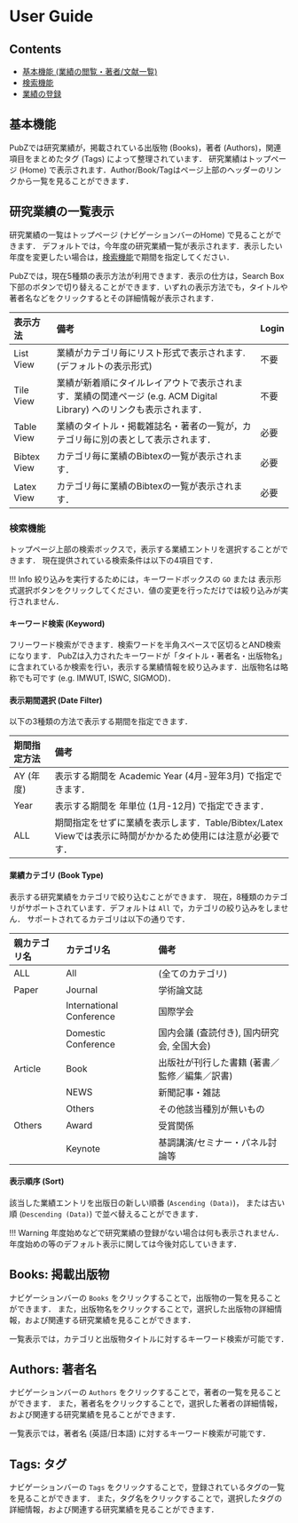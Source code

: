 # User Guide

## Contents
+ [基本機能 (業績の閲覧・著者/文献一覧)](#基本機能)
+ [検索機能](#Search)
+ [業績の登録](./editor_guide.md)

## 基本機能
PubZでは研究業績が，掲載されている出版物 (Books)，著者 (Authors)，関連項目をまとめたタグ (Tags) によって整理されています．
研究業績はトップページ (Home) で表示されます．Author/Book/Tagはページ上部のヘッダーのリンクから一覧を見ることができます．


## 研究業績の一覧表示
研究業績の一覧はトップページ (ナビゲーションバーのHome) で見ることができます．
デフォルトでは，今年度の研究業績一覧が表示されます．表示したい年度を変更したい場合は，[検索機能](#検索機能)で期間を指定してください．

PubZでは，現在5種類の表示方法が利用できます．表示の仕方は，Search Box 下部のボタンで切り替えることができます．いずれの表示方法でも，タイトルや著者名などをクリックするとその詳細情報が表示されます．

| 表示方法  | 備考                                                                 | Login  |
|:-----------|:---------------------------------------------------------------------|:-------|
| List View   | 業績がカテゴリ毎にリスト形式で表示されます. <br> (デフォルトの表示形式) | 不要 |
| Tile View   | 業績が新着順にタイルレイアウトで表示されます．業績の関連ページ (e.g. ACM Digital Library) へのリンクも表示されます． | 不要 |
| Table View  | 業績のタイトル・掲載雑誌名・著者の一覧が，カテゴリ毎に別の表として表示されます．| 必要 |
| Bibtex View | カテゴリ毎に業績のBibtexの一覧が表示されます．| 必要 |
| Latex View  | カテゴリ毎に業績のBibtexの一覧が表示されます．| 必要 |


### 検索機能
トップページ上部の検索ボックスで，表示する業績エントリを選択することができます．
現在提供されている検索条件は以下の4項目です．

!!! Info
    絞り込みを実行するためには，キーワードボックスの `GO` または 表示形式選択ボタンをクリックしてください．値の変更を行っただけでは絞り込みが実行されません．


#### キーワード検索 (Keyword)
フリーワード検索ができます．検索ワードを半角スペースで区切るとAND検索になります．
PubZは入力されたキーワードが「タイトル・著者名・出版物名」に含まれているか検索を行い，表示する業績情報を絞り込みます．出版物名は略称でも可です (e.g. IMWUT, ISWC, SIGMOD)．


#### 表示期間選択 (Date Filter)
以下の3種類の方法で表示する期間を指定できます．

| 期間指定方法  | 備考                                                               |
|:--------------|:------------------------------------------------------------------|
| AY (年度)     | 表示する期間を Academic Year (4月-翌年3月) で指定できます．       |
| Year          | 表示する期間を 年単位 (1月-12月) で指定できます．       |
| ALL           | 期間指定をせずに業績を表示します．Table/Bibtex/Latex Viewでは表示に時間がかかるため使用には注意が必要です．|


#### 業績カテゴリ (Book Type)
表示する研究業績をカテゴリで絞り込むことができます．
現在，8種類のカテゴリがサポートされています．デフォルトは `All` で，カテゴリの絞り込みをしません．
サポートされてるカテゴリは以下の通りです．

| 親カテゴリ名 | カテゴリ名               | 備考           |
|:-------------|:-------------------------|:---------------|
| ALL          | All                      | (全てのカテゴリ) |
| Paper        | Journal                  | 学術論文誌     |
|              | International Conference | 国際学会 |
|              | Domestic Conference      | 国内会議 (査読付き), 国内研究会, 全国大会) |
| Article      | Book                     | 出版社が刊行した書籍 (著書／監修／編集／訳書) |
|              | NEWS                     | 新聞記事・雑誌 |
|              | Others                   | その他該当種別が無いもの |
| Others       | Award                    | 受賞関係 |
|              | Keynote                  | 基調講演/セミナー・パネル討論等 | 


#### 表示順序 (Sort)
該当した業績エントリを出版日の新しい順番 (`Ascending (Data)`)， または古い順 (`Descending (Data)`) で並べ替えることができます．

!!! Warning
    年度始めなどで研究業績の登録がない場合は何も表示されません．
    年度始めの等のデフォルト表示に関しては今後対応していきます．


## Books: 掲載出版物
ナビゲーションバーの `Books` をクリックすることで，出版物の一覧を見ることができます．
また，出版物名をクリックすることで，選択した出版物の詳細情報，および関連する研究業績を見ることができます．

一覧表示では，カテゴリと出版物タイトルに対するキーワード検索が可能です．

## Authors: 著者名
ナビゲーションバーの `Authors` をクリックすることで，著者の一覧を見ることができます．
また，著者名をクリックすることで，選択した著者の詳細情報，および関連する研究業績を見ることができます．

一覧表示では，著者名 (英語/日本語) に対するキーワード検索が可能です．

## Tags: タグ
ナビゲーションバーの `Tags` をクリックすることで，登録されているタグの一覧を見ることができます．
また，タグ名をクリックすることで，選択したタグの詳細情報，および関連する研究業績を見ることができます．



